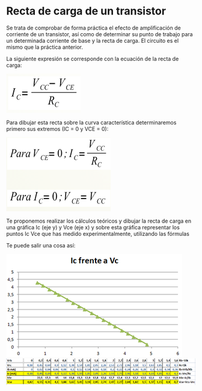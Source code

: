 
# Recta de carga de un transistor

Se trata de comprobar de forma práctica el efecto de amplificación de corriente de un transistor, así como de determinar su punto de trabajo para un determinada corriente de base y la recta de carga. El circuito es el mismo que la práctica anterior.

 La siguiente expresión se corresponde con la ecuación de la recta de carga: 

![](img/Captura_de_pantalla_2015-05-25_a_las_12.24.34.png)

Para dibujar esta recta sobre la curva característica determinaremos primero sus extremos (IC = 0 y VCE = 0):

![](img/Captura_de_pantalla_2015-05-25_a_las_12.26.41.png)

Te proponemos realizar los cálculos teóricos y dibujar la recta de carga en una gráfica Ic (eje y) y Vce (eje x) y sobre esta gráfica representar los puntos Ic Vce que has medido experimentalmente, utilizando las fórmulas


Te puede salir una cosa así:

![](img/img3.1.png)
![](img/img3.3.png)


